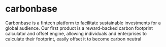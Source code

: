 # carbonbase
Carbonbase is a fintech platform to facilitate sustainable investments for a global audience. Our first product is a reward-backed carbon footprint calculator and offset engine, allowing individuals and enterprises to calculate their footprint, easily offset it to become carbon neutral
